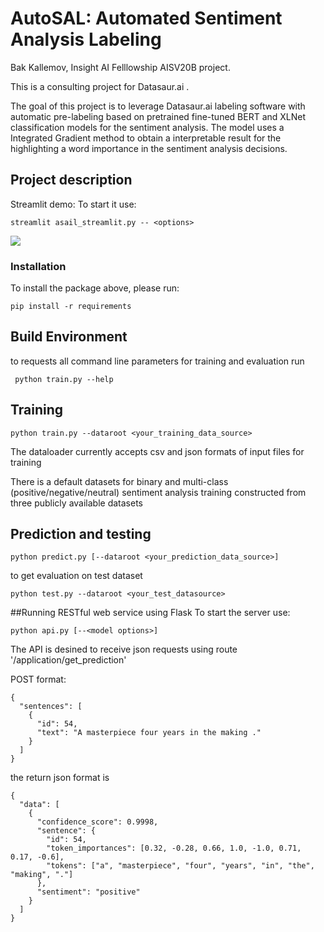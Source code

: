 # AutoSAL: Automated Sentiment Analysis Labeling

Bak Kallemov, Insight AI Felllowship AISV20B project.

This is a consulting project for Datasaur.ai .

The goal of this project is to leverage Datasaur.ai labeling software with automatic pre-labeling based on pretrained fine-tuned BERT and XLNet classification models for the sentiment analysis. The model uses a Integrated Gradient method to obtain a interpretable result for the highlighting a word importance in the sentiment analysis decisions.

## Project description

Streamlit demo: 
To start it use:
```
streamlit asail_streamlit.py -- <options>
```

![](docs/output_cropped.gif)

### Installation
To install the package above, please run:
```shell
pip install -r requirements
```

## Build Environment

to requests all command line parameters for training and evaluation run

```
 python train.py --help
```

## Training

```
python train.py --dataroot <your_training_data_source> 

```

The dataloader currently accepts csv and json formats of input files for training

There is a default datasets for binary and multi-class (positive/negative/neutral) sentiment analysis training constructed from three publicly available datasets 

## Prediction and testing

```
python predict.py [--dataroot <your_prediction_data_source>] 
```

to get evaluation on test dataset

```
python test.py --dataroot <your_test_datasource>
```

##Running RESTful web service using Flask
To start the server use:

```
python api.py [--<model options>] 
```

The API is desined to receive json requests using route '/application/get_prediction'

POST format:

```
{
  "sentences": [
    {
      "id": 54,
      "text": "A masterpiece four years in the making ."
    }
  ]
}
```

the return json format is 

```
{
  "data": [
    {
      "confidence_score": 0.9998,
      "sentence": {
        "id": 54,
        "token_importances": [0.32, -0.28, 0.66, 1.0, -1.0, 0.71, 0.17, -0.6],
        "tokens": ["a", "masterpiece", "four", "years", "in", "the", "making", "."]
      },
      "sentiment": "positive"
    } 
  ]
}
```

